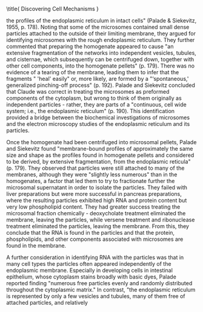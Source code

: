\title{
Discovering Cell Mechanisms
}

the profiles of the endoplasmic reticulum in intact cells" (Palade \& Siekevitz, 1955, p. 178). Noting that some of the microsomes contained small dense particles attached to the outside of their limiting membrane, they argued for identifying microsomes with the rough endoplasmic reticulum. They further commented that preparing the homogenate appeared to cause "an extensive fragmentation of the networks into independent vesicles, tubules, and cisternae, which subsequently can be centrifuged down, together with other cell components, into the homogenate pellets" (p. 179). There was no evidence of a tearing of the membrane, leading them to infer that the fragments " 'heal' easily" or, more likely, are formed by a "‘spontaneous,' generalized pinching-off process" (p. 192). Palade and Siekevitz concluded that Claude was correct in treating the microsomes as preformed components of the cytoplasm, but wrong to think of them originally as independent particles - rather, they are parts of a "continuous, cell wide system; i.e., the endoplasmic reticulum" (p. 190). This identification provided a bridge between the biochemical investigations of microsomes and the electron microscopy studies of the endoplasmic reticulum and its particles.

Once the homogenate had been centrifuged into microsomal pellets, Palade and Siekevitz found "membrane-bound profiles of approximately the same size and shape as the profiles found in homogenate pellets and considered to be derived, by extensive fragmentation, from the endoplasmic reticula" (p. 179). They observed that particles were still attached to many of the membranes, although they were "slightly less numerous" than in the homogenates, a factor that led them to try to fractionate further the microsomal supernatant in order to isolate the particles. They failed with liver preparations but were more successful in pancreas preparations, where the resulting particles exhibited high RNA and protein content but very low phospholipid content. They had greater success treating the microsomal fraction chemically - deoxycholate treatment eliminated the membrane, leaving the particles, while versene treatment and ribonuclease treatment eliminated the particles, leaving the membrane. From this, they conclude that the RNA is found in the particles and that the protein, phospholipids, and other components associated with microsomes are found in the membrane.

A further consideration in identifying RNA with the particles was that in many cell types the particles often appeared independently of the endoplasmic membrane. Especially in developing cells in intestinal epithelium, whose cytoplasm stains broadly with basic dyes, Palade reported finding "numerous free particles evenly and randomly distributed throughout the cytoplasmic matrix." In contrast, "the endoplasmic reticulum is represented by only a few vesicles and tubules, many of them free of attached particles, and relatively